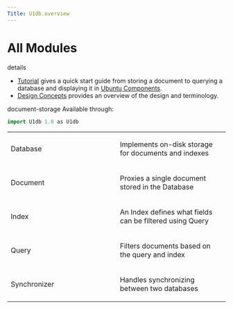 ```yaml
---
Title: U1db.overview
---
```

        
All Modules
===========

<span class="subtitle"></span>
details
-   [Tutorial](../U1db.tutorial.md) gives a quick start guide from storing a document to querying a database and displaying it in [Ubuntu Components](../../../../apps/qml/sdk-15.04/UbuntuUserInterfaceToolkit.overview-ubuntu-sdk.md).
-   [Design Concepts](../U1db.concepts.md) provides an overview of the design and terminology.

document-storage
Available through:

``` cpp
import U1db 1.0 as U1db
```

<table>
<colgroup>
<col width="50%" />
<col width="50%" />
</colgroup>
<tbody>
<tr class="odd">
<td><p>Database</p></td>
<td><p>Implements on-disk storage for documents and indexes</p></td>
</tr>
<tr class="even">
<td><p>Document</p></td>
<td><p>Proxies a single document stored in the Database</p></td>
</tr>
<tr class="odd">
<td><p>Index</p></td>
<td><p>An Index defines what fields can be filtered using Query</p></td>
</tr>
<tr class="even">
<td><p>Query</p></td>
<td><p>Filters documents based on the query and index</p></td>
</tr>
<tr class="odd">
<td><p>Synchronizer</p></td>
<td><p>Handles synchronizing between two databases</p></td>
</tr>
</tbody>
</table>

